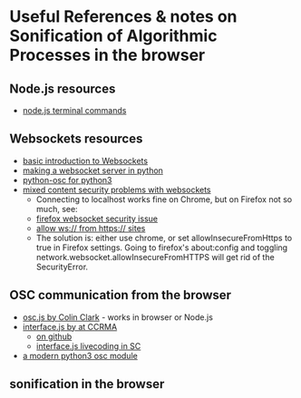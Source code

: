 # Useful References & notes on Sonification of Algorithmic Processes in the browser

## Node.js resources
* [node.js terminal commands](https://blog.risingstack.com/terminal-guide-for-nodejs/)

## Websockets resources
* [basic introduction to Websockets](https://www.html5rocks.com/en/tutorials/websockets/basics/)
* [making a websocket server in python](https://www.toptal.com/tornado/simple-python-websocket-server)
* [python-osc for python3](https://pypi.org/project/python-osc/)
* [mixed content security problems with websockets](https://developer.mozilla.org/en-US/docs/Web/Security/Mixed_content/How_to_fix_website_with_mixed_content)
  * Connecting to localhost works fine on Chrome, but on Firefox not so much, see:
  * [firefox websocket security issue](https://github.com/SignalR/SignalR/issues/2276)
  * [allow ws:// from https:// sites](https://stackoverflow.com/questions/13627516/ie10-websocket-allowinsecurefromhttps)
  * The solution is: either use chrome, or set allowInsecureFromHttps to true in Firefox settings. Going to firefox's about:config and toggling network.websocket.allowInsecureFromHTTPS will get rid of the SecurityError. 

## OSC communication from the browser

* [osc.js by Colin Clark](https://github.com/colinbdclark/osc.js/) - works in browser or Node.js
* [interface.js by at CCRMA](https://ccrma.stanford.edu/~mborins/interface.js/)
  * [on github](https://github.com/Old-Stuff/node-socket-accelerometer-fun)
  * [interface.js livecoding in SC](https://vimeo.com/61315008)
* [a modern python3 osc module](https://github.com/attwad/python-osc)

## sonification in the browser
